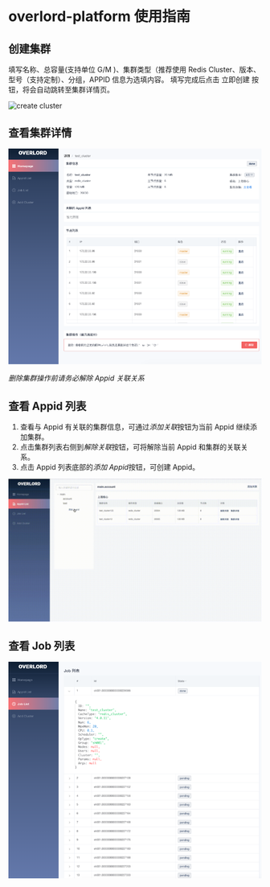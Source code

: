 # overlord-platform 使用指南

## 创建集群

填写名称、总容量(支持单位 G/M )、集群类型（推荐使用 Redis Cluster、版本、型号（支持定制）、分组，APPID 信息为选填内容。
填写完成后点击 立即创建 按钮，将会自动跳转至集群详情页。

![create cluster](../images/create-cluster.gif)

## 查看集群详情

![cluster detail](../images/cluster-detail.png)

*删除集群操作前请务必解除 Appid 关联关系*

## 查看 Appid 列表

1. 查看与 Appid 有关联的集群信息，可通过*添加关联*按钮为当前 Appid 继续添加集群。
2. 点击集群列表右侧到*解除关联*按钮，可将解除当前 Appid 和集群的关联关系。
3. 点击 Appid 列表底部的*添加 Appid*按钮，可创建 Appid。

![appid list](../images/appid-list.gif)

## 查看 Job 列表

![job list](../images/job-list.png)